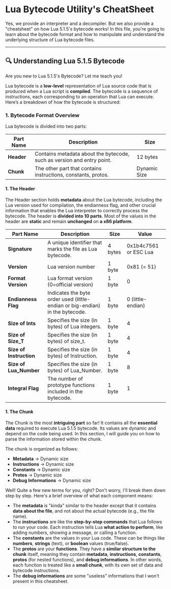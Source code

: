 # Lua Bytecode Utility's CheatSheet

Yes, we provide an interpreter and a decompiler. But we also provide a "cheatsheet" on how Lua 5.1.5's bytecode works! In this file, you're going to learn about the bytecode format and how to manipulate and understand the underlying structure of Lua bytecode files.

---

## 🔍 Understanding Lua 5.1.5 Bytecode

Are you new to Lua 5.1.5's Bytecode? Let me teach you!

Lua bytecode is a **low-level** representation of Lua source code that is produced when a Lua script is **compiled**. The bytecode is a sequence of instructions, each corresponding to an operation that Lua can execute. Here’s a breakdown of how the bytecode is structured:

### 1. **Bytecode Format Overview**
Lua bytecode is divided into two parts:

| Part Name          | Description                                                                 | Size       |
|--------------------|-----------------------------------------------------------------------------|------------|
| **Header**         | Contains metadata about the bytecode, such as version and entry point.      | 12 bytes   |
| **Chunk**          | The other part that contains instructions, constants, protos.               | Dynamic Size |

#### 1. The Header
The Header section holds **metadata** about the Lua bytecode, including the Lua version used for compilation, the endianness flag, and other crucial information that enables the Lua interpreter to correctly process the bytecode. The header is **divided into 10 parts**. Most of the values in the header are **static** and remain **unchanged** on **a x86 platform**.

| Part Name          | Description                                                                 | Size       | Value       |
|--------------------|-----------------------------------------------------------------------------|------------|-------------|
| **Signature**      | A unique identifier that marks the file as Lua bytecode.                    | 4 bytes    | 0x1b4c7561 or ESC Lua  |
| **Version**        | Lua version number                                                          | 1 byte     | 0x81 (= 51)        |
| **Format Version** | Lua format version (0=official version)                                     | 1 byte     | 0           |
| **Endianness Flag**| Indicates the byte order used (little-endian or big-endian) in the bytecode.| 1 byte     | 0 (little-endian) |
| **Size of Ints**   | Specifies the size (in bytes) of Lua integers.                              | 1 byte     | 4           |
| **Size of Size_T** | Specifies the size (in bytes) of size_t.                                    | 1 byte     | 4           |
| **Size of Instruction** | Specifies the size (in bytes) of Instruction.                          | 1 byte     | 4           |
| **Size of Lua_Number**| Specifies the size (in bytes) of Lua_Number.                             | 1 byte     | 8           |
| **Integral Flag**| The number of prototype functions included in the bytecode.                   | 1 byte     | 1           |

#### 1. The Chunk

The Chunk is the most **intriguing part** so far! It contains all the **essential data** required to execute Lua 5.1.5 bytecode. Its values are dynamic and depend on the code being used.
In this section, I will guide you on how to parse the information stored within the chunk.

The chunk is organized as follows:
   - **Metadata** → Dynamic size
   - **Instructions** → Dynamic size
   - **Constants** → Dynamic size
   - **Protos** → Dynamic size
   - **Debug Informations** → Dynamic size

Well! Quite a few new terms for you, right? Don't worry, I'll break them down step by step. Here's a brief overview of what each component means:
   - The **metadata** is "kinda" similar to the header except that it contains **data about the file**, and not about the actual bytecode  (e.g., the file name).
   - The **instructions** are like the **step-by-step commands** that Lua follows to run your code. Each instruction tells Lua **what action to perform**, like adding numbers, showing a message, or calling a function.
   - The **constants** are the values in your Lua code. These can be things like **numbers**, **strings** (text), or **boolean** values (true/false).
   - The **protos** are your **functions**. They have a **similar structure to the chunk** itself, meaning they contain **metadata**, **instructions**, **constants**, **protos** (for nested functions), and **debug informations**. In other words, each function is treated like a **small chunk**, with its own set of data and bytecode instructions.
   - The **debug informations** are some "useless" informations that I won't present in this cheatsheet.